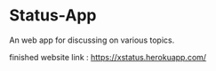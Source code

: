 # Status-App
An web app for discussing on various topics. 

finished website link : https://xstatus.herokuapp.com/
